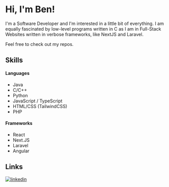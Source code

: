 # Hi, I'm Ben!

I'm a Software Developer and I'm interested in a little bit of everything. I am equally fascinated by low-level programs written in C as I am in Full-Stack Websites written in verbose frameworks, like NextJS and Laravel.

Feel free to check out my repos.


## Skills
#### Languages
- Java
- C/C++
- Python
- JavaScript / TypeScript
- HTML/CSS (TailwindCSS)
- PHP
#### Frameworks
- React
- Next.JS
- Laravel
- Angular


## Links

[![linkedin](https://img.shields.io/badge/linkedin-0A66C2?style=for-the-badge&logo=linkedin&logoColor=white)](https://www.linkedin.com/in/ben-snaith/)
